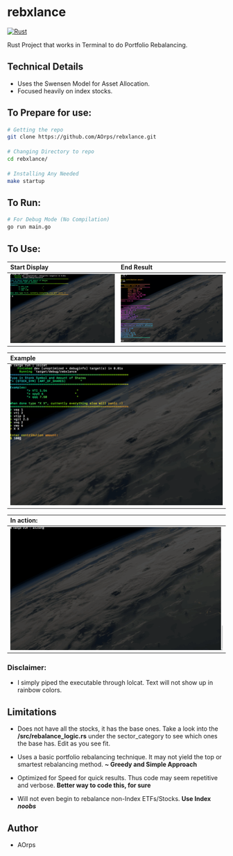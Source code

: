 # rebxlance

[![Rust](https://github.com/AOrps/rebxlance/actions/workflows/rust.yml/badge.svg)](https://github.com/AOrps/rebxlance/actions/workflows/rust.yml)

Rust Project that works in Terminal to do Portfolio Rebalancing. 

## Technical Details
* Uses the Swensen Model for Asset Allocation. 
* Focused heavily on index stocks.


## To Prepare for use:
```sh
# Getting the repo
git clone https://github.com/AOrps/rebxlance.git

# Changing Directory to repo
cd rebxlance/

# Installing Any Needed 
make startup
```

##  To Run:
```sh
# For Debug Mode (No Compilation)
go run main.go
```

## To Use: 
| Start Display             | End Result
|:---------------------|:------------
|![](img/program_start.png)|![](img/program_end.png)

|Example
|:----------
|![](img/program_mid.png)

|In action:
|:---------------------
|![](img/git_init.gif)

### Disclaimer:
* I simply piped the executable through lolcat. Text will not show up in rainbow colors.

## Limitations
* Does not have all the stocks, it has the base ones. Take a look into the **/src/rebalance_logic.rs** under the sector_category to see which ones the base has. Edit as you see fit. 

* Uses a basic portfolio rebalancing technique. It may not yield the top or smartest rebalancing method. **~ Greedy and Simple Approach**

* Optimized for Speed for quick results. Thus code may seem repetitive and verbose. **Better way to code this, for sure**

* Will not even begin to rebalance non-Index ETFs/Stocks. **Use Index _noobs_**


## Author 
* AOrps
